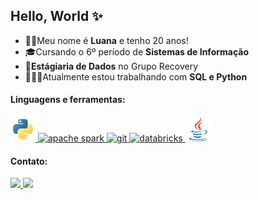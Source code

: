 <h2>Hello, World ✨</h2>

- 👋🏻Meu nome é **Luana** e tenho 20 anos!
- 🎓Cursando o 6º período de **Sistemas de Informação**
- 💼**Estágiaria de Dados** no Grupo Recovery
- 👩🏻‍💻Atualmente estou trabalhando com **SQL e Python**

<h4 align="left">Linguagens e ferramentas:</h4>
<p align="left"> 
    <a href="https://www.python.org" target="_blank" rel="noreferrer"> 
      <img src="https://raw.githubusercontent.com/devicons/devicon/master/icons/python/python-original.svg" alt="python" width="40" height="40"/>
  </a>
    <a href="https://spark.apache.org/" target="_blank" rel="noreferrer"> 
      <img src="https://user-images.githubusercontent.com/25181517/184357834-eba1eee1-6074-4b9c-8ed3-5373868096cc.png" alt="apache spark" width="40" height="40"/>
  </a>
    <a href="https://git-scm.com/" target="_blank" rel="noreferrer"> 
      <img src="https://user-images.githubusercontent.com/25181517/192108372-f71d70ac-7ae6-4c0d-8395-51d8870c2ef0.png" alt="git" width="40" height="40"/>
  </a>
    <a href="https://www.databricks.com/" target="_blank" rel="noreferrer"> 
      <img src="https://user-images.githubusercontent.com/25181517/197845567-86a09ca9-d96f-42c4-9ab1-8bce95ab000d.png" alt="databricks" width="40" height="40"/>
  </a>
    <a href="https://www.java.com" target="_blank" rel="noreferrer"> 
      <img src="https://raw.githubusercontent.com/devicons/devicon/master/icons/java/java-original.svg" alt="java" width="40" height="40"/>
  </a>
</p>

<h4>Contato:</h4> 
<div align="left">
    <a href="mailto:luanabelo45@gmail.com" alt="Email">
      <img src="https://img.shields.io/badge/-Email-6a9f4a?style=for-the-badge&logo=Gmail&logoColor=FFF"/>
  </a>
    <a href="https://www.linkedin.com/in/luana-belo" alt="Linkedin">
      <img src="https://img.shields.io/badge/-Linkedin-6a9f4a?style=for-the-badge&logo=Linkedin&logoColor=FFF"/>
  </a>
</div>
